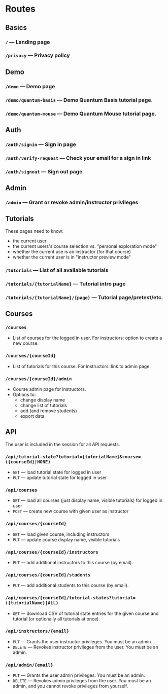 # Routes

## Basics

### `/` — Landing page
### `/privacy` — Privacy policy

## Demo

### `/demo` — Demo page
### `/demo/quantum-basis` — Demo Quantum Basis tutorial page.
### `/demo/quantum-mouse` — Demo Quantum Mouse tutorial page.

## Auth

### `/auth/signin` — Sign in page
### `/auth/verify-request` — Check your email for a sign in link
### `/auth/signout` — Sign out page

## Admin

### `/admin` — Grant or revoke admin/instructor privileges

## Tutorials

These pages need to know:
- the current user
- the current users's course selection vs. "personal exploration mode"
- whether the current use is an instructor (for that course)
- whether the current user is in "instructor preview mode"

### `/tutorials` — List of all available tutorials
### `/tutorials/{tutorialName}` — Tutorial intro page
### `/tutorials/{tutorialName}/{page}` — Tutorial page/pretest/etc.

## Courses

### `/courses`
- List of courses for the logged in user.  For instructors: option to create a new course.
### `/courses/{courseId}`
- List of tutorials for this course.  For instructors: link to admin page.
### `/courses/{courseId}/admin`
- Course admin page for instructors.
- Options to:
  - change display name
  - change list of tutorials
  - add (and remove students)
  - export data.

## API
The user is included in the session for all API requests.

### `/api/tutorial-state?tutorial={tutorialName}&course=({courseId}|NONE)`
- `GET` — load tutorial state for logged in user
- `PUT` — update tutorial state for logged in user
### `/api/courses`
- `GET` — load all courses (just display name, visible tutorials) for logged in user
- `POST` — create new course with given user as instructor
### `/api/courses/{courseId}`
- `GET` — load given course, including instructors
- `PUT` — update course display name, visible tutorials
### `/api/courses/{courseId}/instructors`
- `PUT` — add additional instructors to this course (by email).
### `/api/courses/{courseId}/students`
- `PUT` — add additional students to this course (by email).
### `/api/courses/{courseId}/tutorial-states?tutorial=({tutorialName}|ALL)`
- `GET` — download CSV of tutorial state entries for the given course and tutorial (or optionally all tutorials at once).
### `/api/instructors/{email}`
- `PUT` — Grants the user instructor privileges.  You must be an admin.
- `DELETE` — Revokes instructor privileges from the user.  You must be an admin.
### `/api/admin/{email}`
- `PUT` — Grants the user admin privileges.  You must be an admin.
- `DELETE` — Revokes admin privileges from the user.  You must be an admin, and you cannot revoke privileges from yourself.
